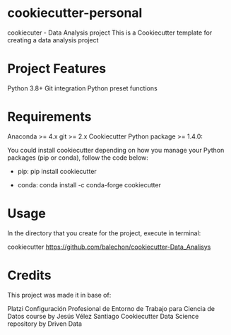 # cookiecutter-personal
cookiecuter - Data Analysis project
This is a Cookiecutter template for creating a data analysis project

# Project Features
Python 3.8+
Git integration
Python preset functions

# Requirements
Anaconda >= 4.x
git >= 2.x
Cookiecutter Python package >= 1.4.0:

You could install cookiecutter depending on how you manage your Python packages (pip or conda), follow the code below:

- pip:
pip install cookiecutter

- conda:
conda install -c conda-forge cookiecutter

# Usage

In the directory that you create for the project, execute in terminal:

cookiecutter https://github.com/balechon/cookiecutter-Data_Analisys

# Credits
This project was made it in base of:

Platzi Configuración Profesional de Entorno de Trabajo para Ciencia de Datos course by Jesús Vélez Santiago
Cookiecutter Data Science repository by Driven Data
